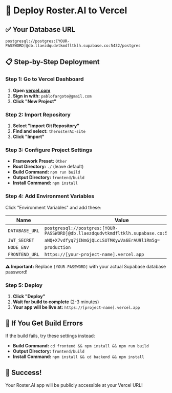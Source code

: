 # 🚀 Deploy Roster.AI to Vercel

## ✅ **Your Database URL**
```
postgresql://postgres:[YOUR-PASSWORD]@db.llaezdqudvtkmdfltklh.supabase.co:5432/postgres
```

## 📋 **Step-by-Step Deployment**

### **Step 1: Go to Vercel Dashboard**
1. **Open [vercel.com](https://vercel.com)**
2. **Sign in with:** `pablofargote@gmail.com`
3. **Click "New Project"**

### **Step 2: Import Repository**
1. **Select "Import Git Repository"**
2. **Find and select:** `therosterAI-site`
3. **Click "Import"**

### **Step 3: Configure Project Settings**
- **Framework Preset:** `Other`
- **Root Directory:** `./` (leave default)
- **Build Command:** `npm run build`
- **Output Directory:** `frontend/build`
- **Install Command:** `npm install`

### **Step 4: Add Environment Variables**
Click "Environment Variables" and add these:

| Name | Value |
|------|-------|
| `DATABASE_URL` | `postgresql://postgres:[YOUR-PASSWORD]@db.llaezdqudvtkmdfltklh.supabase.co:5432/postgres` |
| `JWT_SECRET` | `aNQ+X7vdfyq7jINmGjQLcLSUTMKywVa6ErAU9l1Rm5g=` |
| `NODE_ENV` | `production` |
| `FRONTEND_URL` | `https://[your-project-name].vercel.app` |

**⚠️ Important:** Replace `[YOUR-PASSWORD]` with your actual Supabase database password!

### **Step 5: Deploy**
1. **Click "Deploy"**
2. **Wait for build to complete** (2-3 minutes)
3. **Your app will be live at:** `https://[project-name].vercel.app`

## 🔧 **If You Get Build Errors**

If the build fails, try these settings instead:
- **Build Command:** `cd frontend && npm install && npm run build`
- **Output Directory:** `frontend/build`
- **Install Command:** `npm install && cd backend && npm install`

## 🎉 **Success!**
Your Roster.AI app will be publicly accessible at your Vercel URL! 